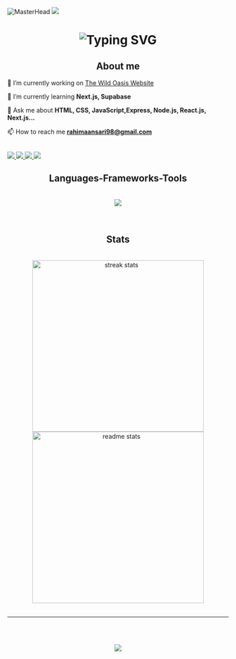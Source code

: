 ![MasterHead](https://user-images.githubusercontent.com/90236635/232446433-d5540fa2-fe28-4bb8-b929-cdb51fe61336.gif)
[![](https://visitcount.itsvg.in/api?id=Rahimah-98&icon=5&color=3)](https://visitcount.itsvg.in)


<h1 align="center">
   <img src="https://readme-typing-svg.herokuapp.com?font=Fira+Code&weight=500&size=40&duration=3000&pause=700&color=05E1F7FF&center=true&vCenter=true&width=500&height=70&lines=Hi%F0%9F%91%8B;I'm+Rahimah+Ansari;A+Backend+developer!" alt="Typing SVG" />
</h1>

<div align="left">
<h2 align="center"> About me </h2>
  
 🔭 I’m currently working on [The Wild Oasis Website](https://github.com/Rahimah-98/the-wild-oasis-website)
 
 🌱 I’m currently learning **Next.js, Supabase**

💬 Ask me about **HTML, CSS, JavaScript,Express, Node.js, React.js, Next.js...**

📫 How to reach me **rahimaansari98@gmail.com**

 </div>
 
<div align="left"> 
  <br/>
  <a href="https://linkedin.com/in/rahimah-ansari" target="_blank">
    <img src="https://img.shields.io/badge/LinkedIn-0077B5?style=for-the-badge&logo=linkedin&logoColor=white" target="_blank" />
  </a>
  <a href="https://instagram.com/rahimah.1999" target="_blank">  
    <img src="https://img.shields.io/badge/Instagram-E4405F?style=for-the-badge&logo=instagram&logoColor=white" target="_blank" />  
  </a> 
  <a href="https://twitter.com/rahimah_ansari" target="_blank">  
      <img src="https://img.shields.io/badge/X-%23000000?style=for-the-badge&logo=x&logoColor=white&label=" target="_blank" /> 
  </a>
  <a href="https://threads.net/@rahimah.1999" target="_blank">  
    <img src="https://img.shields.io/badge/Threads-000000?style=for-the-badge&logo=threads&logoColor=white" target="_blank" />  
  </a>
</div>
 
<h2 align="center"> Languages-Frameworks-Tools </h2>
<br/>
<div align="center">
    <img src="https://skillicons.dev/icons?i=html,css,bootstrap,tailwind,javascript,express,nodejs,mongodb,supabase,react,nextjs,figma,vscode,github,git,postman,npm" />
    <br>
</div>

<br/>
<br/>

<h2 align="center"> Stats </h2>
<br>
<div align=center>
  <img width=390 src="https://github-readme-streak-stats-salesp07.vercel.app/?user=Rahimah-98&count_private=true&theme=react&" alt="streak stats"/>
  <img width=390 src="https://github-readme-stats-salesp07.vercel.app/api?username=Rahimah-98&count_private=true&show_icons=true&theme=react&rank_icon=github" alt="readme stats" />
</div>

<br/>
<hr/>
<br/><br/>
<div align="center">
    
  ![](https://quotes-github-readme.vercel.app/api?type=horizontal&theme=merko)
    
</div>

<br/>
<br/>
